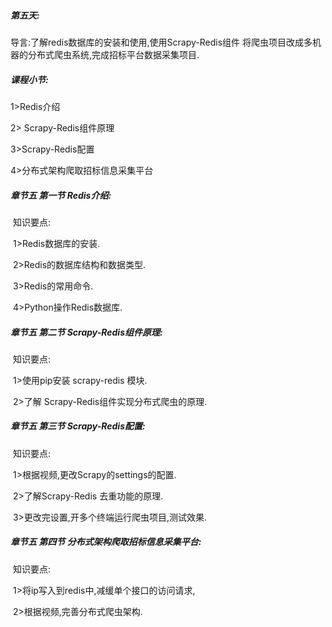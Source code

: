 ##### **第五天:** 

导言:了解redis数据库的安装和使用,使用Scrapy-Redis组件 将爬虫项目改成多机器的分布式爬虫系统,完成招标平台数据采集项目.

##### **课程小节:**  

1>Redis介绍

2> Scrapy-Redis组件原理

3>Scrapy-Redis配置

4>分布式架构爬取招标信息采集平台

##### **章节五 第一节** **Redis介绍:**

​    知识要点:

​        1>Redis数据库的安装.

​        2>Redis的数据库结构和数据类型.

​        3>Redis的常用命令.

​        4>Python操作Redis数据库.

##### **章节五 第二节** **Scrapy-Redis组件原理:**

​    知识要点:

​        1>使用pip安装 scrapy-redis 模块.

​        2>了解 Scrapy-Redis组件实现分布式爬虫的原理.

##### **章节五 第三节** **Scrapy-Redis配置:**	

​    知识要点:

​        1>根据视频,更改Scrapy的settings的配置.

​        2>了解Scrapy-Redis 去重功能的原理.

​        3>更改完设置,开多个终端运行爬虫项目,测试效果.

##### **章节五 第四节** **分布式架构爬取招标信息采集平台:**	

​    知识要点:

​        1>将ip写入到redis中,减缓单个接口的访问请求,

​        2>根据视频,完善分布式爬虫架构.

